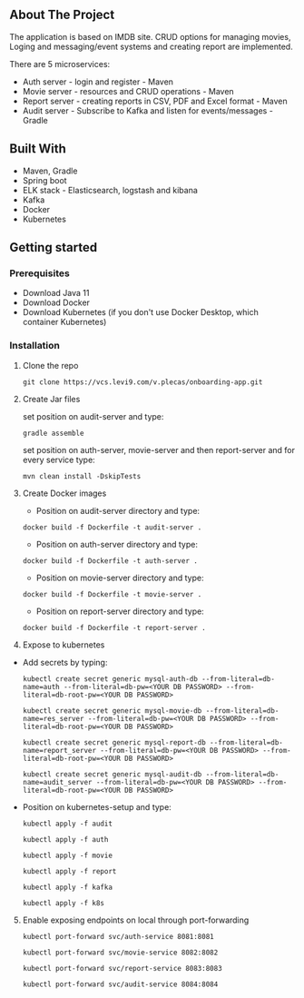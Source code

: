 ## About The Project

The application is based on IMDB site. CRUD options for managing movies, Loging and messaging/event systems and creating report are implemented.

There are 5 microservices:
* Auth server - login and register - Maven
* Movie server - resources and CRUD operations - Maven
* Report server - creating reports in CSV, PDF and Excel format - Maven
* Audit server - Subscribe to Kafka and listen for events/messages - Gradle

## Built With

* Maven, Gradle
* Spring boot
* ELK stack - Elasticsearch, logstash and kibana
* Kafka
* Docker
* Kubernetes

## Getting started

### Prerequisites
* Download Java 11
* Download Docker
* Download Kubernetes (if you don't use Docker Desktop, which container Kubernetes)

### Installation
1. Clone the repo
    ```
    git clone https://vcs.levi9.com/v.plecas/onboarding-app.git
    ```

2. Create Jar files

    set position on audit-server and type:
    ```
    gradle assemble
    ```
    set position on auth-server, movie-server and then report-server and for every service type:
    ```
    mvn clean install -DskipTests
    ```

3. Create Docker images

    * Position on audit-server directory and type:
    ```
    docker build -f Dockerfile -t audit-server .
    ```

    * Position on auth-server directory and type:
    ```
    docker build -f Dockerfile -t auth-server .
    ```

    * Position on movie-server directory and type:
    ```
    docker build -f Dockerfile -t movie-server .
    ```

    * Position on report-server directory and type:
    ```
    docker build -f Dockerfile -t report-server .
    ```

4. Expose to kubernetes

* Add secrets by typing:
    ```
    kubectl create secret generic mysql-auth-db --from-literal=db-name=auth --from-literal=db-pw=<YOUR DB PASSWORD> --from-literal=db-root-pw=<YOUR DB PASSWORD>

    kubectl create secret generic mysql-movie-db --from-literal=db-name=res_server --from-literal=db-pw=<YOUR DB PASSWORD> --from-literal=db-root-pw=<YOUR DB PASSWORD>

    kubectl create secret generic mysql-report-db --from-literal=db-name=report_server --from-literal=db-pw=<YOUR DB PASSWORD> --from-literal=db-root-pw=<YOUR DB PASSWORD>

    kubectl create secret generic mysql-audit-db --from-literal=db-name=audit_server --from-literal=db-pw=<YOUR DB PASSWORD> --from-literal=db-root-pw=<YOUR DB PASSWORD>
    ```
    
* Position on kubernetes-setup and type:
    ```
    kubectl apply -f audit

    kubectl apply -f auth

    kubectl apply -f movie

    kubectl apply -f report

    kubectl apply -f kafka

    kubectl apply -f k8s
    ````
5. Enable exposing endpoints on local through port-forwarding
    ```
    kubectl port-forward svc/auth-service 8081:8081
    
    kubectl port-forward svc/movie-service 8082:8082

    kubectl port-forward svc/report-service 8083:8083

    kubectl port-forward svc/audit-service 8084:8084
    ```
